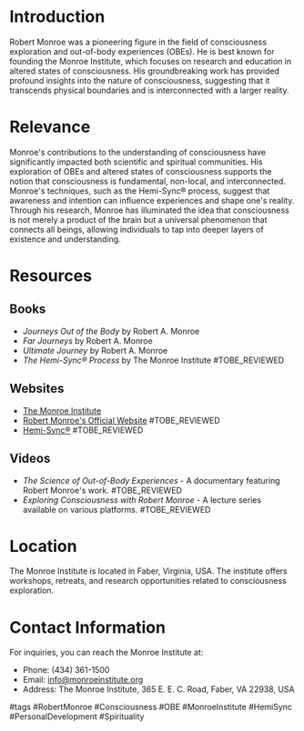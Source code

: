 # Introduction
Robert Monroe was a pioneering figure in the field of consciousness exploration and out-of-body experiences (OBEs). He is best known for founding the Monroe Institute, which focuses on research and education in altered states of consciousness. His groundbreaking work has provided profound insights into the nature of consciousness, suggesting that it transcends physical boundaries and is interconnected with a larger reality.

# Relevance
Monroe's contributions to the understanding of consciousness have significantly impacted both scientific and spiritual communities. His exploration of OBEs and altered states of consciousness supports the notion that consciousness is fundamental, non-local, and interconnected. Monroe's techniques, such as the Hemi-Sync® process, suggest that awareness and intention can influence experiences and shape one's reality. Through his research, Monroe has illuminated the idea that consciousness is not merely a product of the brain but a universal phenomenon that connects all beings, allowing individuals to tap into deeper layers of existence and understanding.

# Resources
## Books
- *Journeys Out of the Body* by Robert A. Monroe
- *Far Journeys* by Robert A. Monroe
- *Ultimate Journey* by Robert A. Monroe
- *The Hemi-Sync® Process* by The Monroe Institute #TOBE_REVIEWED

## Websites
- [The Monroe Institute](https://www.monroeinstitute.org)
- [Robert Monroe's Official Website](https://www.robertmonroeinstitute.org) #TOBE_REVIEWED
- [Hemi-Sync®](https://www.hemi-sync.com) #TOBE_REVIEWED

## Videos
- *The Science of Out-of-Body Experiences* - A documentary featuring Robert Monroe's work. #TOBE_REVIEWED
- *Exploring Consciousness with Robert Monroe* - A lecture series available on various platforms. #TOBE_REVIEWED

# Location
The Monroe Institute is located in Faber, Virginia, USA. The institute offers workshops, retreats, and research opportunities related to consciousness exploration.

# Contact Information
For inquiries, you can reach the Monroe Institute at:
- Phone: (434) 361-1500
- Email: info@monroeinstitute.org
- Address: The Monroe Institute, 365 E. E. C. Road, Faber, VA 22938, USA

#tags 
#RobertMonroe #Consciousness #OBE #MonroeInstitute #HemiSync #PersonalDevelopment #Spirituality
